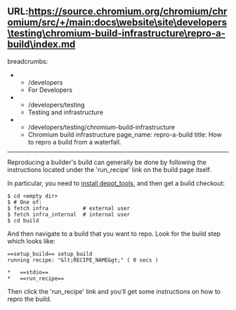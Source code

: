 URL:https://source.chromium.org/chromium/chromium/src/+/main:docs\website\site\developers\testing\chromium-build-infrastructure\repro-a-build\index.md
---
breadcrumbs:
- - /developers
  - For Developers
- - /developers/testing
  - Testing and infrastructure
- - /developers/testing/chromium-build-infrastructure
  - Chromium build infrastructure
page_name: repro-a-build
title: How to repro a build from a waterfall.
---

Reproducing a builder's build can generally be done by following the
instructions located under the 'run_recipe' link on the build page itself.

In particular, you need to [install
depot_tools](/developers/how-tos/install-depot-tools), and then get a build
checkout:

```none
$ cd <empty dir>
$ # One of:
$ fetch infra           # external user
$ fetch infra_internal  # internal user
$ cd build
```

And then navigate to a build that you want to repo. Look for the build step
which looks like:

    ==setup_build== setup_build
    running recipe: "&lt;RECIPE_NAME&gt;" ( 0 secs )

    *   ==stdio==
    *   ==run_recipe==

Then click the 'run_recipe' link and you'll get some instructions on how to
repro the build.
